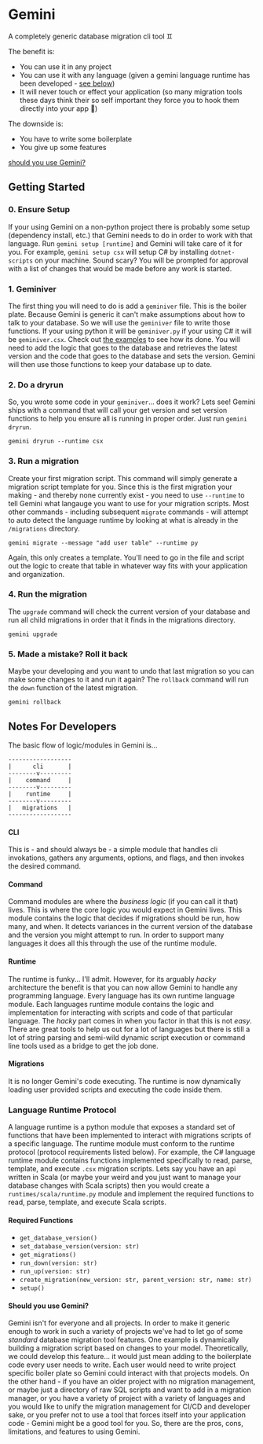 # Gemini
A completely generic database migration cli tool ♊️

The benefit is:  
- You can use it in any project
- You can use it with any language (given a gemini language runtime has been developed - [see below](#language-runtime-protocol))
- It will never touch or effect your application (so many migration tools these days think their so self important they force you to hook them directly into your app 🤷)

The downside is:
- You have to write some boilerplate
- You give up some features

[should you use Gemini?](#should-you-use-gemini)

## Getting Started

### 0. Ensure Setup
If your using Gemini on a non-python project there is probably some setup (dependency install, etc.) that Gemini needs to do in order to work with that language. Run `gemini setup [runtime]` and Gemini will take care of it for you. For example, `gemini setup csx` will setup C# by installing `dotnet-scripts` on your machine. Sound scary? You will be prompted for approval with a list of changes that would be made before any work is started.

### 1. Geminiver
The first thing you will need to do is add a `geminiver` file. This is the boiler plate. Because Gemini is generic it can't make assumptions about how to talk to your database. So we will use the `geminiver` file to write those functions. If your using python it will be `geminiver.py` if your using C# it will be `geminiver.csx`. Check out [the examples](/examples) to see how its done. You will need to add the logic that goes to the database and retrieves the latest version and the code that goes to the database and sets the version. Gemini will then use those functions to keep your database up to date.

### 2. Do a dryrun
So, you wrote some code in your `geminiver`... does it work? Lets see! Gemini ships with a command that will call your get version and set version functions to help you ensure all is running in proper order. Just run `gemini dryrun`.
```
gemini dryrun --runtime csx
```

### 3. Run a migration
Create your first migration script. This command will simply generate a migration script template for you. Since this is the first migration your making - and thereby none currently exist - you need to use `--runtime` to tell Gemini what langauge you want to use for your migration scripts. Most other commands - including subsequent `migrate` commands - will attempt to auto detect the language runtime by looking at what is already in the `/migrations` directory.
```
gemini migrate --message "add user table" --runtime py
```
Again, this only creates a template. You'll need to go in the file and script out the logic to create that table in whatever way fits with your application and organization.

### 4. Run the migration
The `upgrade` command will check the current version of your database and run all child migrations in order that it finds in the migrations directory.
```
gemini upgrade
```

### 5. Made a mistake? Roll it back
Maybe your developing and you want to undo that last migration so you can make some changes to it and run it again? The `rollback` command will run the `down` function of the latest migration.
```
gemini rollback
```


## Notes For Developers
The basic flow of logic/modules in Gemini is...
```
------------------
|      cli       |
--------v---------
|    command     |
--------v---------
|    runtime     |
--------v---------
|   migrations   |
------------------
```

#### CLI
This is - and should always be - a simple module that handles cli invokations, gathers any arguments, options, and flags, and then invokes the desired command.

#### Command
Command modules are where the _business logic_ (if you can call it that) lives. This is where the core logic you would expect in Gemini lives. This module contains the logic that decides if migrations should be run, how many, and when. It detects variances in the current version of the database and the version you might attempt to run. In order to support many languages it does all this through the use of the runtime module.

#### Runtime
The runtime is funky... I'll admit. However, for its arguably _hacky_ architecture the benefit is that you can now allow Gemini to handle any programming language. Every language has its own runtime language module. Each languages runtime module contains the logic and implementation for interacting with scripts and code of that particular language. The _hacky_ part comes in when you factor in that this is not _easy_. There are great tools to help us out for a lot of languages but there is still a lot of string parsing and semi-wild dynamic script execution or command line tools used as a bridge to get the job done.

#### Migrations
It is no longer Gemini's code executing. The runtime is now dynamically loading user provided scripts and executing the code inside them.

### Language Runtime Protocol
A language runtime is a python module that exposes a standard set of functions that have been implemented to interact with migrations scripts of a specific language. The runtime module must conform to the runtime protocol (protocol requirements listed below). For example, the C# language runtime module contains functions implemented specifically to read, parse, template, and execute `.csx` migration scripts. Lets say you have an api written in Scala (or maybe your weird and you just want to manage your database changes with Scala scripts) then you would create a `runtimes/scala/runtime.py` module and implement the required functions to read, parse, template, and execute Scala scripts.

#### Required Functions
- `get_database_version()`
- `set_database_version(version: str)`
- `get_migrations()`
- `run_down(version: str)`
- `run_up(version: str)`
- `create_migration(new_version: str, parent_version: str, name: str)`
- `setup()`

#### Should you use Gemini?
Gemini isn't for everyone and all projects. In order to make it generic enough to work in such a variety of projects we've had to let go of some _standard_ database migration tool features. One example is dynamically building a migration script based on changes to your model. Theoretically, we could develop this feature... it would just mean adding to the boilerplate code every user needs to write. Each user would need to write project specific boiler plate so Gemini could interact with that projects models. On the other hand - if you have an older project with no migration management, or maybe just a directory of raw SQL scripts and want to add in a migration manager, or you have a variety of project with a variety of languages and you would like to unify the migration management for CI/CD and developer sake, or you prefer not to use a tool that forces itself into your application code - Gemini might be a good tool for you. So, there are the pros, cons, limitations, and features to using Gemini.
